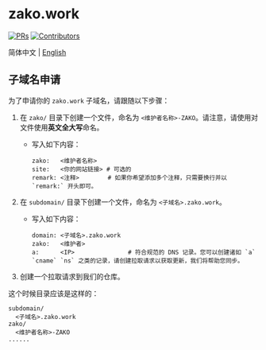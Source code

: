 # zako.work

[![PRs](https://img.shields.io/github/issues-pr-closed-raw/MuskaNet/zako.work.svg?style=flat-square&colorB=FF69B4&label=pull%20requests)](https://github.com/MuskaNet/zako.work/pulls?q=is%3Apr+is%3Aclosed+label%3Aadd)
[![Contributors](https://img.shields.io/github/contributors-anon/MuskaNet/zako.work.svg?color=228B22&style=flat-square)](https://github.com/MuskaNet/zako.work/graphs/contributors)

简体中文 | [English](./README.md)

## 子域名申请

为了申请你的 `zako.work` 子域名，请跟随以下步骤：

1. 在 `zako/` 目录下创建一个文件，命名为 `<维护者名称>-ZAKO`。请注意，请使用对文件使用**英文全大写**命名。
    - 写入如下内容：

      ```plaintext
      zako:   <维护者名称>
      site:   <你的网站链接> # 可选的
      remark: <注释>        # 如果你希望添加多个注释，只需要换行并以 `remark:` 开头即可。
      ```

2. 在 `subdomain/` 目录下创建一个文件，命名为 `<子域名>.zako.work`。
    - 写入如下内容：

      ```plaintext
      domain: <子域名>.zako.work
      zako:   <维护者>
      a:      <IP>               # 符合规范的 DNS 记录。您可以创建诸如 `a` `cname` `ns` 之类的记录，请创建拉取请求以获取更新，我们将帮助您同步。
      ```

3. 创建一个拉取请求到我们的仓库。

这个时候目录应该是这样的：

```plaintext
subdomain/
  <子域名>.zako.work
zako/
  <维护者名称>-ZAKO
......
```
